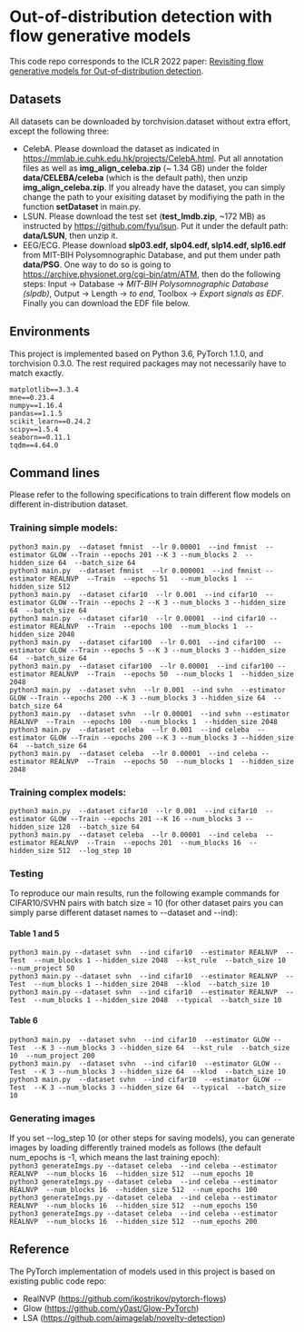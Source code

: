 # Out-of-distribution detection with flow generative models
This code repo corresponds to the ICLR 2022 paper: [Revisiting flow generative models for Out-of-distribution detection](https://openreview.net/forum?id=6y2KBh-0Fd9).  

## Datasets
All datasets can be downloaded by torchvision.dataset without extra effort, except the following three:
+ CelebA. Please download the dataset as indicated in https://mmlab.ie.cuhk.edu.hk/projects/CelebA.html. Put all annotation files as well as **img_align_celeba.zip** (~ 1.34 GB) under the folder **data/CELEBA/celeba** (which is the default path), then unzip **img_align_celeba.zip**. If you already have the dataset, you can simply change the path to your exisiting dataset by modifiying the path in the function **setDataset** in main.py.  
+ LSUN. Please download the test set (**test_lmdb.zip**, ~172 MB) as instructed by https://github.com/fyu/lsun. Put it under the default path: **data/LSUN**, then unzip it.  
+ EEG/ECG. Please download **slp03.edf, slp04.edf, slp14.edf, slp16.edf** from MIT-BIH Polysomnographic Database, and put them under path **data/PSG**. One way to do so is going to https://archive.physionet.org/cgi-bin/atm/ATM, then do the following steps: Input -> Database -> *MIT-BIH Polysomnographic Database (slpdb)*,  Output -> Length -> *to end*, Toolbox -> *Export signals as EDF*. Finally you can download the EDF file below.   

## Environments
This project is implemented based on Python 3.6, PyTorch 1.1.0, and torchvision 0.3.0.
The rest required packages may not necessarily have to match exactly.  

`matplotlib==3.3.4`  
`mne==0.23.4`  
`numpy==1.16.4`  
`pandas==1.1.5`  
`scikit_learn==0.24.2`  
`scipy==1.5.4`  
`seaborn==0.11.1`  
`tqdm==4.64.0`  

## Command lines
Please refer to the following specifications to train different flow models on different in-distribution dataset.
### Training simple models:  
`python3 main.py  --dataset fmnist  --lr 0.00001  --ind fmnist  --estimator GLOW --Train --epochs 201 --K 3 --num_blocks 2  --hidden_size 64  --batch_size 64`  
`python3 main.py  --dataset fmnist  --lr 0.000001  --ind fmnist --estimator REALNVP  --Train  --epochs 51   --num_blocks 1  --hidden_size 512`  
`python3 main.py  --dataset cifar10  --lr 0.001  --ind cifar10  --estimator GLOW --Train --epochs 2 --K 3 --num_blocks 3 --hidden_size 64  --batch_size 64`  
`python3 main.py  --dataset cifar10  --lr 0.00001  --ind cifar10 --estimator REALNVP  --Train  --epochs 100  --num_blocks 1  --hidden_size 2048`  
`python3 main.py  --dataset cifar100  --lr 0.001  --ind cifar100  --estimator GLOW --Train --epochs 5 --K 3 --num_blocks 3 --hidden_size 64  --batch_size 64`   
`python3 main.py  --dataset cifar100  --lr 0.00001  --ind cifar100 --estimator REALNVP  --Train  --epochs 50  --num_blocks 1  --hidden_size 2048`  
`python3 main.py  --dataset svhn  --lr 0.001  --ind svhn  --estimator GLOW --Train --epochs 200 --K 3 --num_blocks 3 --hidden_size 64  --batch_size 64`   
`python3 main.py  --dataset svhn  --lr 0.00001  --ind svhn --estimator REALNVP  --Train  --epochs 100  --num_blocks 1  --hidden_size 2048`  
`python3 main.py  --dataset celeba  --lr 0.001  --ind celeba  --estimator GLOW --Train --epochs 200 --K 3 --num_blocks 3 --hidden_size 64  --batch_size 64`   
`python3 main.py  --dataset celeba  --lr 0.00001  --ind celeba --estimator REALNVP  --Train  --epochs 50  --num_blocks 1  --hidden_size 2048`  
### Training complex models:
`python3 main.py  --dataset cifar10  --lr 0.001  --ind cifar10  --estimator GLOW --Train --epochs 201 --K 16 --num_blocks 3 --hidden_size 128  --batch_size 64`    
`python3 main.py  --dataset celeba  --lr 0.00001  --ind celeba  --estimator REALNVP  --Train  --epochs 201  --num_blocks 16  --hidden_size 512  --log_step 10`  

### Testing
To reproduce our main results, run the following example commands for CIFAR10/SVHN pairs with batch size = 10 (for other dataset pairs you can simply parse different dataset names to --dataset and --ind):  
#### Table 1 and 5
`python3 main.py --dataset svhn  --ind cifar10  --estimator REALNVP  --Test  --num_blocks 1 --hidden_size 2048  --kst_rule  --batch_size 10  --num_project 50`  
`python3 main.py --dataset svhn  --ind cifar10  --estimator REALNVP  --Test  --num_blocks 1 --hidden_size 2048  --klod  --batch_size 10`  
`python3 main.py --dataset svhn  --ind cifar10  --estimator REALNVP  --Test  --num_blocks 1 --hidden_size 2048  --typical  --batch_size 10`  
#### Table 6  
`python3 main.py  --dataset svhn  --ind cifar10  --estimator GLOW --Test  --K 3 --num_blocks 3 --hidden_size 64  --kst_rule  --batch_size 10  --num_project 200`  
`python3 main.py  --dataset svhn  --ind cifar10  --estimator GLOW --Test  --K 3 --num_blocks 3 --hidden_size 64  --klod  --batch_size 10`  
`python3 main.py  --dataset svhn  --ind cifar10  --estimator GLOW --Test  --K 3 --num_blocks 3 --hidden_size 64  --typical  --batch_size 10`

### Generating images
If you set --log_step 10 (or other steps for saving models), you can generate images by loading differently trained models as follows (the default num_epochs is -1, which means the last training epoch):  
`python3 generateImgs.py --dataset celeba  --ind celeba --estimator REALNVP  --num_blocks 16  --hidden_size 512  --num_epochs 10`  
`python3 generateImgs.py --dataset celeba  --ind celeba --estimator REALNVP  --num_blocks 16  --hidden_size 512  --num_epochs 100`  
`python3 generateImgs.py --dataset celeba  --ind celeba --estimator REALNVP  --num_blocks 16  --hidden_size 512  --num_epochs 150`  
`python3 generateImgs.py --dataset celeba  --ind celeba --estimator REALNVP  --num_blocks 16  --hidden_size 512  --num_epochs 200`  

## Reference
The PyTorch implementation of models used in this project is based on existing public code repo:
+ RealNVP (https://github.com/ikostrikov/pytorch-flows)
+ Glow (https://github.com/y0ast/Glow-PyTorch)
+ LSA (https://github.com/aimagelab/novelty-detection)
